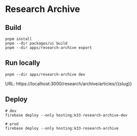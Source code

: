 # Research Archive

## Build

```shell
pnpm install
pnpm --dir packages/ui build
pnpm --dir apps/research-archive export
```

## Run locally

```shell
pnpm --dir apps/research-archive dev
```

URL: https://localhost:3000/research/archive/articles/{{slug}}

## Deploy

```shell
# dev
firebase deploy --only hosting:k33-research-archive-dev

# prod
firebase deploy --only hosting:k33-research-archive
```
